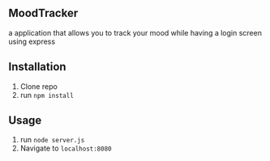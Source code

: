 

## MoodTracker

a application that allows you to track your mood while having a login screen using express

## Installation

1. Clone repo
2. run `npm install`

## Usage

1. run `node server.js`
2. Navigate to `localhost:8080`


